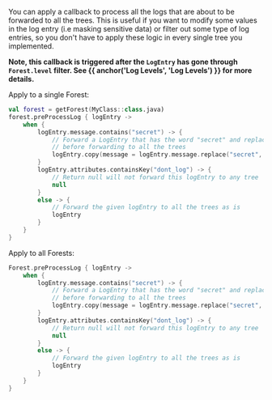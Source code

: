 ---
---
You can apply a callback to process all the logs that are about to be forwarded to 
all the trees. This is useful if you want to modify some values in the log entry 
(i.e masking sensitive data) or filter out some type of log entries, so you don't have
to apply these logic in every single tree you implemented.

**Note, this callback is triggered after the `LogEntry` has gone through `Forest.level` filter.
See {{ anchor('Log Levels', 'Log Levels') }} for more details.**

Apply to a single Forest:
```kotlin
val forest = getForest(MyClass::class.java)
forest.preProcessLog { logEntry ->
    when {
        logEntry.message.contains("secret") -> {
            // Forward a LogEntry that has the word "secret" and replace it with "******"
            // before forwarding to all the trees
            logEntry.copy(message = logEntry.message.replace("secret", "******"))
        }
        logEntry.attributes.containsKey("dont_log") -> {
            // Return null will not forward this logEntry to any tree
            null
        }
        else -> {
            // Forward the given logEntry to all the trees as is
            logEntry
        }
    }
}
```

Apply to all Forests:
```kotlin
Forest.preProcessLog { logEntry ->
    when {
        logEntry.message.contains("secret") -> {
            // Forward a LogEntry that has the word "secret" and replace with "******"
            // before forwarding to all the trees
            logEntry.copy(message = logEntry.message.replace("secret", "******"))
        }
        logEntry.attributes.containsKey("dont_log") -> {
            // Return null will not forward this logEntry to any tree
            null
        }
        else -> {
            // Forward the given logEntry to all the trees as is
            logEntry
        }
    }
}
```